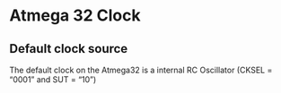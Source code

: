 # Atmega 32 Clock

## Default clock source
The default clock on the Atmega32 is a internal RC Oscillator (CKSEL = “0001” and SUT = “10”)